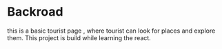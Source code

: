 # Backroad
 this is a basic tourist page , where tourist can look for places and explore them. This project is build while learning the react. 
 
